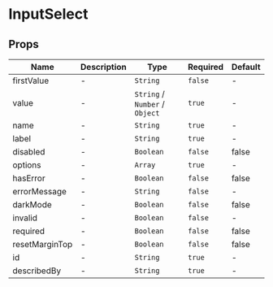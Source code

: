 # InputSelect

## Props

<!-- @vuese:InputSelect:props:start -->
|Name|Description|Type|Required|Default|
|---|---|---|---|---|
|firstValue|-|`String`|`false`|-|
|value|-|`String` /  `Number` /  `Object`|`true`|-|
|name|-|`String`|`true`|-|
|label|-|`String`|`true`|-|
|disabled|-|`Boolean`|`false`|false|
|options|-|`Array`|`true`|-|
|hasError|-|`Boolean`|`false`|false|
|errorMessage|-|`String`|`false`|-|
|darkMode|-|`Boolean`|`false`|false|
|invalid|-|`Boolean`|`false`|-|
|required|-|`Boolean`|`false`|false|
|resetMarginTop|-|`Boolean`|`false`|false|
|id|-|`String`|`true`|-|
|describedBy|-|`String`|`true`|-|

<!-- @vuese:InputSelect:props:end -->


